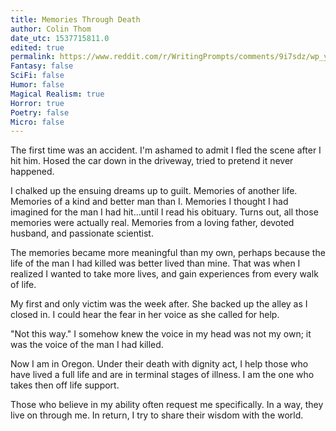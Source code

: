 ```yaml
---
title: Memories Through Death
author: Colin Thom
date_utc: 1537715811.0
edited: true
permalink: https://www.reddit.com/r/WritingPrompts/comments/9i7sdz/wp_you_accidentally_kill_a_person_instantly_you/
Fantasy: false
SciFi: false
Humor: false
Magical Realism: true
Horror: true
Poetry: false
Micro: false
---
```

The first time was an accident. I'm ashamed to admit I fled the scene after I hit him. Hosed the car down in the driveway, tried to pretend it never happened.

I chalked up the ensuing dreams up to guilt. Memories of another life. Memories of a kind and better man than I. Memories I thought I had imagined for the man I had hit...until I read his obituary. Turns out, all those memories were actually real. Memories from a loving father, devoted husband, and passionate scientist.

The memories became more meaningful than my own, perhaps because the life of the man I had killed was better lived than mine. That was when I realized I wanted to take more lives, and gain experiences from every walk of life.

My first and only victim was the week after. She backed up the alley as I closed in. I could hear the fear in her voice as she called for help.

"Not this way." I somehow knew the voice in my head was not my own; it was the voice of the man I had killed.

Now I am in Oregon. Under their death with dignity act, I help those who have lived a full life and are in terminal stages of illness. I am the one who takes then off life support.

Those who believe in my ability often request me specifically. In a way, they live on through me. In return, I try to share their wisdom with the world.
